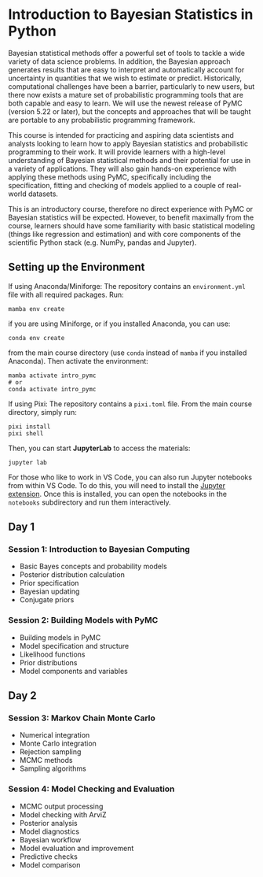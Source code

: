 # Introduction to Bayesian Statistics in Python

Bayesian statistical methods offer a powerful set of tools to tackle a wide variety of data science problems. In addition, the Bayesian approach generates results that are easy to interpret and automatically account for uncertainty in quantities that we wish to estimate or predict. Historically, computational challenges have been a barrier, particularly to new users, but there now exists a mature set of probabilistic programming tools that are both capable and easy to learn. We will use the newest release of PyMC (version 5.22 or later), but the concepts and approaches that will be taught are portable to any probabilistic programming framework.

This course is intended for practicing and aspiring data scientists and analysts looking to learn how to apply Bayesian statistics and probabilistic programming to their work. It will provide learners with a high-level understanding of Bayesian statistical methods and their potential for use in a variety of applications. They will also gain hands-on experience with applying these methods using PyMC, specifically including the specification, fitting and checking of models applied to a couple of real-world datasets.

This is an introductory course, therefore no direct experience with PyMC or Bayesian statistics will be expected. However, to benefit maximally from the course, learners should have some familiarity with basic statistical modeling (things like regression and estimation) and with core components of the scientific Python stack (e.g. NumPy, pandas and Jupyter).

## Setting up the Environment

If using Anaconda/Miniforge:
The repository contains an `environment.yml` file with all required packages. Run:

    mamba env create

if you are using Miniforge, or if you installed Anaconda, you can use:

    conda env create

from the main course directory (use `conda` instead of `mamba` if you installed Anaconda). Then activate the environment:

    mamba activate intro_pymc
    # or
    conda activate intro_pymc

If using Pixi:
The repository contains a `pixi.toml` file. From the main course directory, simply run:

    pixi install
    pixi shell

Then, you can start **JupyterLab** to access the materials:

    jupyter lab 

For those who like to work in VS Code, you can also run Jupyter notebooks from within VS Code. To do this, you will need to install the [Jupyter extension](https://marketplace.visualstudio.com/items?itemName=ms-toolsai.jupyter). Once this is installed, you can open the notebooks in the `notebooks` subdirectory and run them interactively.

## Day 1

### Session 1: Introduction to Bayesian Computing
- Basic Bayes concepts and probability models
- Posterior distribution calculation
- Prior specification
- Bayesian updating
- Conjugate priors

### Session 2: Building Models with PyMC
- Building models in PyMC
- Model specification and structure
- Likelihood functions
- Prior distributions
- Model components and variables

## Day 2

### Session 3: Markov Chain Monte Carlo
- Numerical integration
- Monte Carlo integration
- Rejection sampling
- MCMC methods
- Sampling algorithms

### Session 4: Model Checking and Evaluation
- MCMC output processing
- Model checking with ArviZ
- Posterior analysis
- Model diagnostics
- Bayesian workflow
- Model evaluation and improvement
- Predictive checks
- Model comparison

